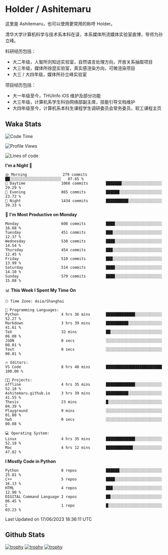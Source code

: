 # Holder / Ashitemaru

这里是 Ashitemaru，也可以使用更常用的称呼 Holder。

清华大学计算机科学与技术系本科在读，本系媒体所流媒体实验室直博，导师为孙立峰。

科研经历包括：

- 大二年级，人智所刘知远实验室，自然语言处理方向，开放关系抽取项目
- 大三年级，媒体所徐昆实验室，真实感渲染方向，可微渲染项目
- 大三 / 大四年级，媒体所孙立峰实验室

项目经历包括：

- 大一年级至今，THUInfo iOS 维护及部分功能
- 大三年级，计算机系学生科协网络部副主席，技能引导文档维护
- 大四年级至今，计算机系本科生课程学生调研委员会常务委员，软工课程主页

## Waka Stats

<!--START_SECTION:waka-->
![Code Time](http://img.shields.io/badge/Code%20Time-935%20hrs%2028%20mins-blue)

![Profile Views](http://img.shields.io/badge/Profile%20Views-9-blue)

![Lines of code](https://img.shields.io/badge/From%20Hello%20World%20I%27ve%20Written-2.7%20million%20lines%20of%20code-blue)

**I'm a Night 🦉** 

```text
🌞 Morning                279 commits         ██░░░░░░░░░░░░░░░░░░░░░░░   07.65 % 
🌆 Daytime                1068 commits        ███████░░░░░░░░░░░░░░░░░░   29.29 % 
🌃 Evening                865 commits         ██████░░░░░░░░░░░░░░░░░░░   23.72 % 
🌙 Night                  1434 commits        ██████████░░░░░░░░░░░░░░░   39.33 % 
```
📅 **I'm Most Productive on Monday** 

```text
Monday                   608 commits         ████░░░░░░░░░░░░░░░░░░░░░   16.68 % 
Tuesday                  451 commits         ███░░░░░░░░░░░░░░░░░░░░░░   12.37 % 
Wednesday                530 commits         ████░░░░░░░░░░░░░░░░░░░░░   14.54 % 
Thursday                 454 commits         ███░░░░░░░░░░░░░░░░░░░░░░   12.45 % 
Friday                   510 commits         ███░░░░░░░░░░░░░░░░░░░░░░   13.99 % 
Saturday                 514 commits         ████░░░░░░░░░░░░░░░░░░░░░   14.10 % 
Sunday                   579 commits         ████░░░░░░░░░░░░░░░░░░░░░   15.88 % 
```


📊 **This Week I Spent My Time On** 

```text
🕑︎ Time Zone: Asia/Shanghai

💬 Programming Languages: 
Python                   4 hrs 36 mins       █████████████░░░░░░░░░░░░   52.27 % 
Markdown                 3 hrs 39 mins       ██████████░░░░░░░░░░░░░░░   41.61 % 
TeX                      32 mins             ██░░░░░░░░░░░░░░░░░░░░░░░   06.08 % 
JSON                     0 secs              ░░░░░░░░░░░░░░░░░░░░░░░░░   00.01 % 
Text                     0 secs              ░░░░░░░░░░░░░░░░░░░░░░░░░   00.01 % 

🔥 Editors: 
VS Code                  8 hrs 48 mins       █████████████████████████   100.00 % 

🐱‍💻 Projects: 
offline                  4 hrs 35 mins       █████████████░░░░░░░░░░░░   52.18 % 
Ashitemaru.github.io     3 hrs 39 mins       ██████████░░░░░░░░░░░░░░░   41.55 % 
Thesis                   23 mins             █░░░░░░░░░░░░░░░░░░░░░░░░   04.39 % 
Playground               9 mins              ░░░░░░░░░░░░░░░░░░░░░░░░░   01.80 % 
hw5                      0 secs              ░░░░░░░░░░░░░░░░░░░░░░░░░   00.08 % 

💻 Operating System: 
Linux                    4 hrs 35 mins       █████████████░░░░░░░░░░░░   52.18 % 
Mac                      4 hrs 12 mins       ████████████░░░░░░░░░░░░░   47.82 % 
```

**I Mostly Code in Python** 

```text
Python                   8 repos             ██████░░░░░░░░░░░░░░░░░░░   25.81 % 
C++                      5 repos             ████░░░░░░░░░░░░░░░░░░░░░   16.13 % 
HTML                     4 repos             ███░░░░░░░░░░░░░░░░░░░░░░   12.90 % 
DIGITAL Command Language 2 repos             ██░░░░░░░░░░░░░░░░░░░░░░░   06.45 % 
C                        1 repo              █░░░░░░░░░░░░░░░░░░░░░░░░   03.23 % 
```




 Last Updated on 17/06/2023 18:36:11 UTC
<!--END_SECTION:waka-->

## Github Stats

[![trophy](https://github-profile-trophy.vercel.app/?username=Ashitemaru&column=7)](https://github.com/Ashitemaru)
[![trophy](https://github-readme-stats.vercel.app/api?username=Ashitemaru&show_icons=true&include_all_commits=true)](https://github.com/Ashitemaru)
[![trophy](https://github-readme-stats.vercel.app/api/top-langs/?username=Ashitemaru&layout=compact)](https://github.com/Ashitemaru)

<!--
**Ashitemaru/Ashitemaru** is a ✨ _special_ ✨ repository because its `README.md` (this file) appears on your GitHub profile.

Here are some ideas to get you started:

- 🔭 I’m currently working on ...
- 🌱 I’m currently learning ...
- 👯 I’m looking to collaborate on ...
- 🤔 I’m looking for help with ...
- 💬 Ask me about ...
- 📫 How to reach me: ...
- 😄 Pronouns: ...
- ⚡ Fun fact: ...
-->
